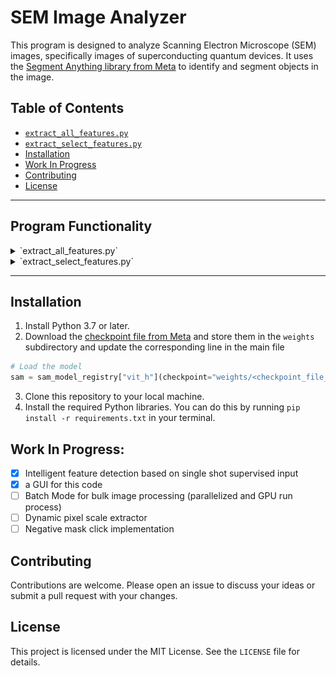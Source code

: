 # SEM Image Analyzer

This program is designed to analyze Scanning Electron Microscope (SEM) images, specifically images of superconducting quantum devices. It uses the [Segment Anything library from Meta](segment-anything.com/demo) to identify and segment objects in the image.

## Table of Contents

- [`extract_all_features.py`](#extract_all_features.py)
- [`extract_select_features.py`](#extract_select_features.py)
- [Installation](#installation)
- [Work In Progress](#work-in-progress)
- [Contributing](#contributing)
- [License](#license)

---

## Program Functionality

<details>
<summary><a name="extract_all_features.py"></a>`extract_all_features.py`</summary>

### Features

- Takes an SEM image as input and generates masks for all objects in the image.
- Displays each mask with a bounding box and the dimensions of the bounding box in nanometers.
- Saves each masked image in a directory structure: `results/name of input image/mask#_date created`.
- Extracts the scale from the image and converts it to nanometers, regardless of the original unit.

### How It Works

The program works in several steps:

1. **Input SEM Image**: The user provides an SEM image as input. Here is an example of an input image:

    ![Original SEM Image](assets/og.jpg)

2. **Extract Scale**: The program crops the bottom 80 pixels of the image, which contains the scale. It then uses OCR to extract the number and unit of the scale. Here is an example of the extracted scale:

    ![Scale](assets/scale.jpg)

3. **Generate Masks**: The program uses the Segment Anything library to generate masks for all objects in the image. It then sorts the masks by area and displays each mask with a bounding box. The dimensions of the bounding box are calculated in nanometers based on the extracted scale.

    Here are examples of the masks generated for the main features in the image:

    ![Mask 1](assets/m1.png)
    ![Mask 2](assets/m2.png)
    ![Mask 3](assets/m3.png)
    ![Mask 4](assets/m4.png)
    ![Mask 5](assets/m5.png)

4. **Save Images**: The program saves each masked image in the `results/name of input image/` directory. The images are named according to the mask number and the date created.

### Usage

1. Run the program.
2. When prompted, enter the path to the SEM image you want to analyze.
3. The program will generate masks for all objects in the image and save the masked images in the `results/name of input image/` directory.

</details>

<details>
<summary><a name="extract_select_features.py"></a>`extract_select_features.py`</summary>

### Features

- Takes an SEM image as input and generates masks for selected features in the image.
- Allows user to select points on the image to generate masks for specific features.
- Displays each mask with a bounding box and the dimensions of the bounding box in nanometers.
- Saves each masked image in a directory structure: `results/name of input image/mask#_date created`.
- Extracts the scale from the image and converts it to nanometers, regardless of the original unit.

### How It Works

The program works in several steps:

1. **Load the 'Segment Anything' model**: The program loads the model from Meta's Segment Anything library.
2. **Input SEM Image**: The user provides an SEM image as input.
3. **Extract Scale**: The program extracts the scale bar length from the image.
4. **Select Points**: The user selects points on the image.
5. **Generate Masks**: The program generates masks to extract the feature.
6. **Save Images**: The program saves the masked image.

### Usage

1. Run the program.
2. When prompted, enter the path to the SEM image you want to analyze.
3. Enter the pixel scale (default is 370).
4. Enter the number of inputs.
5. The program will generate masks for the selected features in the image and save the masked images in the `results/name of input image/` directory.

</details>

---

<h2><a name="installation"></a>Installation</h2>

1. Install Python 3.7 or later.
2. Download the [checkpoint file from Meta](https://github.com/facebookresearch/segment-anything#model-checkpoints) and store them in the `weights` subdirectory and update the corresponding line in the main file
```python
# Load the model
sam = sam_model_registry["vit_h"](checkpoint="weights/<checkpoint_file_name>")
```

3. Clone this repository to your local machine.
4. Install the required Python libraries. You can do this by running `pip install -r requirements.txt` in your terminal.

## Work In Progress:

- [x] Intelligent feature detection based on single shot supervised input
- [x] a GUI for this code
- [ ] Batch Mode for bulk image processing (parallelized and GPU run process)
- [ ] Dynamic pixel scale extractor
- [ ] Negative mask click implementation

## Contributing

Contributions are welcome. Please open an issue to discuss your ideas or submit a pull request with your changes.

## License

This project is licensed under the MIT License. See the `LICENSE` file for details.
